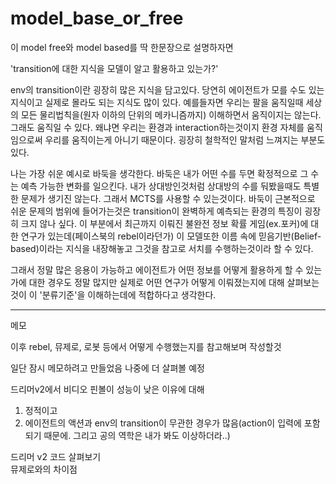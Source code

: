 # model_base_or_free

이 model free와 model based를 딱 한문장으로 설명하자면 

'transition에 대한 지식을 모델이 알고 활용하고 있는가?'

env의 transition이란 굉장히 많은 지식을 담고있다. 당연히 에이전트가 모를 수도 있는 지식이고 실제로 몰라도 되는 지식도 많이 있다. 예를들자면 우리는 팔을 움직일때 세상의 모든 물리법칙을(원자 이하의 단위의 메카니즘까지) 이해하면서 움직이지는 않는다. 그래도 움직일 수 있다. 왜냐면 우리는 환경과 interaction하는것이지 환경 자체를 움직임으로써 우리를 움직이는게 아니기 때문이다. 굉장히 철학적인 말처럼 느껴지는 부분도 있다.

나는 가장 쉬운 예시로 바둑을 생각한다. 바둑은 내가 어떤 수를 두면 확정적으로 그 수는 예측 가능한 변화를 일으킨다. 내가 상대방인것처럼 상대방의 수를 둬봤을때도 특별한 문제가 생기진 않는다. 그래서 MCTS를 사용할 수 있는것이다. 바둑이 근본적으로 쉬운 문제의 범위에 들어가는것은 transition이 완벽하게 예측되는 환경의 특징이 굉장히 크지 않나 싶다. 이 부분에서 최근까지 이뤄진 불완전 정보 확률 게임(ex.포커)에 대한 연구가 있는데(페이스북의 rebel이라던가) 이 모델또한 이름 속에 믿음기반(Belief-based)이라는 지식을 내장해놓고 그것을 참고로 서치를 수행하는것이라 할 수 있다.

그래서 정말 많은 응용이 가능하고 에이전트가 어떤 정보를 어떻게 활용하게 할 수 있는가에 대한 경우도 정말 많지만 실제로 어떤 연구가 어떻게 이뤄졌는지에 대해 살펴보는것이 이 '분류기준'을 이해하는데에 적합하다고 생각한다. 

---

메모

이후 rebel, 뮤제로, 로봇 등에서 어떻게 수행했는지를 참고해보며 작성할것

일단 잠시 메모하려고 만들었음 나중에 더 살펴볼 예정

드리머v2에서 비디오 핀볼이 성능이 낮은 이유에 대해
1. 정적이고
2. 에이전트의 액션과 env의 transition이 무관한 경우가 많음(action이 입력에 포함되기 때문에. 그리고 공의 역학은 내가 봐도 이상하더라..)

드리머 v2 코드 살펴보기  
뮤제로와의 차이점
